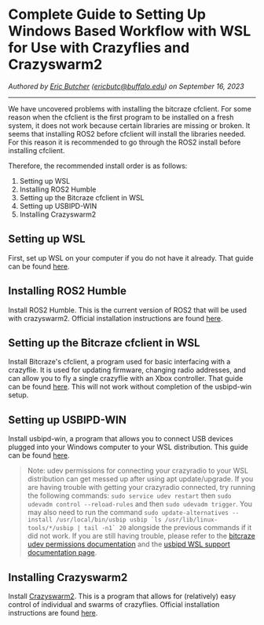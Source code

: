 # Complete Guide to Setting Up Windows Based Workflow with WSL for Use with Crazyflies and Crazyswarm2
*Authored by [Eric Butcher](https://github.com/Eric-Butcher) (ericbutc@buffalo.edu) on September 16, 2023*
***

We have uncovered problems with installing the bitcraze cfclient. For some reason when the cfclient is the first program to be installed on a fresh system, it does not work because certain libraries are missing or broken. It seems that installing ROS2 before cfclient will install the libraries needed. For this reason it is recommended to go through the ROS2 install before installing cfclient. 

Therefore, the recommended install order is as follows:

1. Setting up WSL
2. Installing ROS2 Humble
3. Setting up the Bitcraze cfclient in WSL
4. Setting up USBIPD-WIN
5. Installing Crazyswarm2

## Setting up WSL
First, set up WSL on your computer if you do not have it already. That guide can be found [here](WSL2_Ubuntu_Setup.md).

## Installing ROS2 Humble
Install ROS2 Humble. This is the current version of ROS2 that will be used with crazyswarm2. Official installation instructions are found [here](https://docs.ros.org/en/humble/Installation/Ubuntu-Install-Debians.html).

## Setting up the Bitcraze cfclient in WSL
Install Bitcraze's cfclient, a program used for basic interfacing with a crazyflie. It is used for updating firmware, changing radio addresses, and can allow you to fly a single crazyflie with an Xbox controller. That guide can be found [here](WSL_Bitcraze_Cfclient_Setup.md). This will not work without completion of the usbipd-win setup.

## Setting up USBIPD-WIN
Install usbipd-win, a program that allows you to connect USB devices plugged into your Windows computer to your WSL distribution. This guide can be found [here](USBIPD_Setup.md).

> Note: udev permissions for connecting your crazyradio to your WSL distribution can get messed up after using apt update/upgrade. If you are having trouble with getting your crazyradio connected, try running the following commands: `sudo service udev restart` then `sudo udevadm control --reload-rules` and then `sudo udevadm trigger`. You may also need to run the command ```sudo update-alternatives --install /usr/local/bin/usbip usbip `ls /usr/lib/linux-tools/*/usbip | tail -n1` 20``` alongside the previous commands if it did not work. If you are still having trouble, please refer to the [bitcraze udev permissions documentation](https://www.bitcraze.io/documentation/repository/crazyflie-lib-python/master/installation/usb_permissions/) and the [usbipd WSL support documentation page](https://github.com/dorssel/usbipd-win/wiki/WSL-support).

## Installing Crazyswarm2
Install [Crazyswarm2](https://imrclab.github.io/crazyswarm2/). This is a program that allows for (relatively) easy control of individual and swarms of crazyflies. Official installation instructions are found [here](https://imrclab.github.io/crazyswarm2/installation.html).


